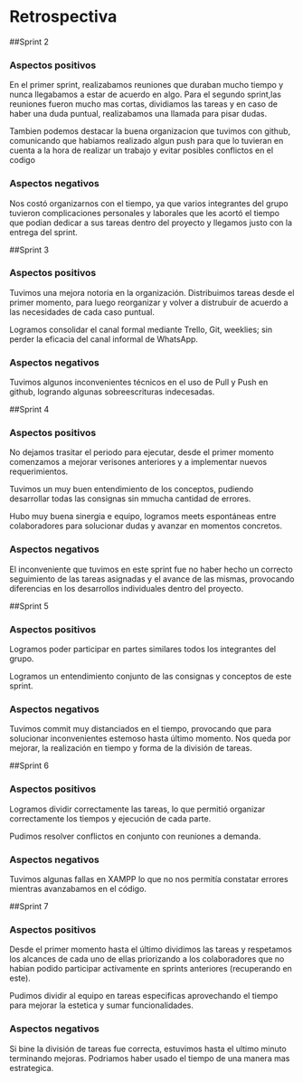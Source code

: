 # Retrospectiva


##Sprint 2
### Aspectos positivos

En el primer sprint, realizabamos reuniones que duraban mucho tiempo y 
nunca llegabamos a estar de acuerdo en algo.
Para el segundo sprint,las reuniones fueron mucho mas cortas, dividiamos las tareas y en
caso de haber una duda puntual, realizabamos una llamada para pisar dudas.

Tambien podemos destacar la buena organizacion que tuvimos con github, comunicando que 
habiamos realizado algun push para que lo tuvieran en cuenta a la hora de realizar un trabajo y
evitar posibles conflictos en el codigo

### Aspectos negativos
Nos costó organizarnos con el tiempo, ya que varios integrantes del grupo tuvieron complicaciones
personales y laborales que les acortó el tiempo que podian dedicar a sus tareas dentro del proyecto
y llegamos justo con la entrega del sprint.


##Sprint 3

### Aspectos positivos
Tuvimos una mejora notoria en la organización. Distribuimos tareas desde el primer momento, para luego reorganizar y volver a distrubuir de acuerdo a las necesidades de cada caso puntual.

Logramos consolidar el canal formal mediante Trello, Git, weeklies; sin perder la eficacia del canal informal de WhatsApp.

### Aspectos negativos

Tuvimos algunos inconvenientes técnicos en el uso de Pull y Push en github, logrando algunas sobreescrituras indecesadas. 


##Sprint 4

### Aspectos positivos
No dejamos trasitar el periodo para ejecutar, desde el primer momento comenzamos a mejorar verisones anteriores y a implementar nuevos requerimientos.

Tuvimos un muy buen entendimiento de los conceptos, pudiendo desarrollar todas las consignas sin mmucha cantidad de errores.

Hubo muy buena sinergia e equipo, logramos meets espontáneas entre colaboradores para solucionar dudas y avanzar en momentos concretos.

### Aspectos negativos

El inconveniente que tuvimos en este sprint fue no haber hecho un correcto seguimiento de las tareas asignadas y el avance de las mismas, provocando diferencias en los desarrollos individuales dentro del proyecto.


##Sprint 5

### Aspectos positivos
Logramos poder participar en partes similares todos los integrantes del grupo.

Logramos un entendimiento conjunto de las consignas y conceptos de este sprint.


### Aspectos negativos

Tuvimos commit muy distanciados en el tiempo, provocando que para solucionar inconvenientes estemoso hasta último momento. Nos queda por mejorar, la realización en tiempo y forma de la división de tareas.



##Sprint 6

### Aspectos positivos
Logramos dividir correctamente las tareas, lo que permitió organizar correctamente los tiempos y ejecución de cada parte.

Pudimos resolver conflictos en conjunto con reuniones a demanda.


### Aspectos negativos

Tuvimos algunas fallas en XAMPP lo que no nos permitía constatar errores mientras avanzabamos en el código.



##Sprint 7

### Aspectos positivos
Desde el primer momento hasta el último dividimos las tareas y respetamos los alcances de cada uno de ellas priorizando a los colaboradores que no habian podido participar activamente en sprints anteriores  (recuperando en este).

Pudimos dividir al equipo en tareas especificas aprovechando el tiempo para mejorar la estetica y sumar funcionalidades.

### Aspectos negativos

Si bine la división de tareas fue correcta, estuvimos hasta el ultimo minuto terminando mejoras. Podriamos haber usado el tiempo de una manera mas estrategica. 